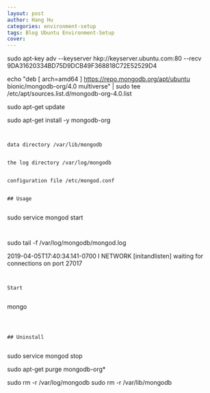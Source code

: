 ```yaml
---
layout: post
author: Hang Hu
categories: environment-setup
tags: Blog Ubuntu Environment-Setup 
cover: 
---
```

sudo apt-key adv --keyserver hkp://keyserver.ubuntu.com:80 --recv 9DA31620334BD75D9DCB49F368818C72E52529D4

echo "deb [ arch=amd64 ] https://repo.mongodb.org/apt/ubuntu bionic/mongodb-org/4.0 multiverse" | sudo tee /etc/apt/sources.list.d/mongodb-org-4.0.list

sudo apt-get update

sudo apt-get install -y mongodb-org
```


data directory /var/lib/mongodb


the log directory /var/log/mongodb


configuration file /etc/mongod.conf


## Usage


```
sudo service mongod start
```


```
sudo tail -f /var/log/mongodb/mongod.log

2019-04-05T17:40:34.141-0700 I NETWORK  [initandlisten] waiting for connections on port 27017
```


Start


```
mongo
```



## Uninstall


```
sudo service mongod stop

sudo apt-get purge mongodb-org*

sudo rm -r /var/log/mongodb
sudo rm -r /var/lib/mongodb

```
